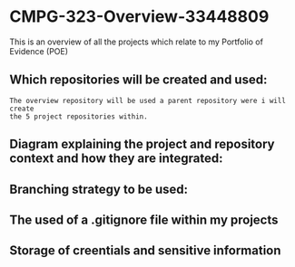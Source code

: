 # CMPG-323-Overview-33448809
This is an overview of all the projects which relate to my Portfolio of Evidence (POE)

## Which repositories will be created and used:
	The overview repository will be used a parent repository were i will create 
	the 5 project repositories within.

## Diagram explaining the project and repository context and how they are integrated:
	

## Branching strategy to be used:


## The used of a .gitignore file within my projects


## Storage of creentials and sensitive information

